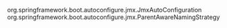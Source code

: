 org.springframework.boot.autoconfigure.jmx.JmxAutoConfiguration
org.springframework.boot.autoconfigure.jmx.ParentAwareNamingStrategy